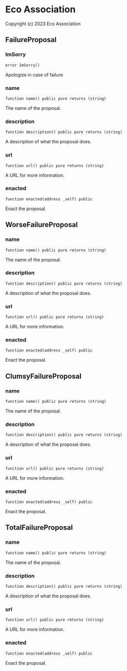 # Eco Association
Copyright (c) 2023 Eco Association

## FailureProposal

### ImSorry

```solidity
error ImSorry()
```

Apologize in case of failure

### name

```solidity
function name() public pure returns (string)
```

The name of the proposal.

### description

```solidity
function description() public pure returns (string)
```

A description of what the proposal does.

### url

```solidity
function url() public pure returns (string)
```

A URL for more information.

### enacted

```solidity
function enacted(address _self) public
```

Enact the proposal.

## WorseFailureProposal

### name

```solidity
function name() public pure returns (string)
```

The name of the proposal.

### description

```solidity
function description() public pure returns (string)
```

A description of what the proposal does.

### url

```solidity
function url() public pure returns (string)
```

A URL for more information.

### enacted

```solidity
function enacted(address _self) public
```

Enact the proposal.

## ClumsyFailureProposal

### name

```solidity
function name() public pure returns (string)
```

The name of the proposal.

### description

```solidity
function description() public pure returns (string)
```

A description of what the proposal does.

### url

```solidity
function url() public pure returns (string)
```

A URL for more information.

### enacted

```solidity
function enacted(address _self) public
```

Enact the proposal.

## TotalFailureProposal

### name

```solidity
function name() public pure returns (string)
```

The name of the proposal.

### description

```solidity
function description() public pure returns (string)
```

A description of what the proposal does.

### url

```solidity
function url() public pure returns (string)
```

A URL for more information.

### enacted

```solidity
function enacted(address _self) public
```

Enact the proposal.


